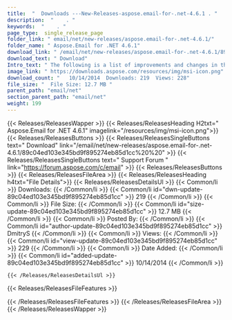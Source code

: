 ```yaml
---
title:  "  Downloads ---New-Releases-aspose.email-for-.net-4.6.1 . " 
description:  "    . " 
keywords:  "    . " 
page_type:  single_release_page
folder_link: " email/net/new-releases/aspose.email-for-.net-4.6.1/"
folder_name: " Aspose.Email for .NET 4.6.1"
download_link: " /email/net/new-releases/aspose.email-for-.net-4.6.1/89c04ed103e345bd9f895274eb85d1cc"
download_text: " Download"
Intro_text: " The following is a list of improvements and changes in this hotfix of Aspose.Ema..."
image_link: " https://downloads.aspose.com/resources/img/msi-icon.png"
download_count: "   10/14/2014  Downloads: 219  Views: 228"
file_size: "  File Size: 12.7 MB "
parent_path: "email/net"
section_parent_path: "email/net"
weight: 199 
---
```


{{< Releases/ReleasesWapper >}}
  {{< Releases/ReleasesHeading H2txt=" Aspose.Email for .NET 4.6.1" imagelink="/resources/img/msi-icon.png">}}
  {{< Releases/ReleasesButtons >}}
    {{< Releases/ReleasesSingleButtons text=" Download" link="/email/net/new-releases/aspose.email-for-.net-4.6.1/89c04ed103e345bd9f895274eb85d1cc%20%20" >}}
    {{< Releases/ReleasesSingleButtons text=" Support Forum " link="https://forum.aspose.com/c/email" >}}
  {{< Releases/ReleasesButtons >}}
  {{< Releases/ReleasesFileArea >}}
    {{< Releases/ReleasesHeading h4txt="File Details">}}
    {{< Releases/ReleasesDetailsUl >}}
            {{< Common/li  >}} Downloads: {{< /Common/li >}} 
      {{< Common/li id="dwn-update-89c04ed103e345bd9f895274eb85d1cc" >}} 219 {{< /Common/li >}} 
      {{< Common/li  >}} File Size: {{< /Common/li >}} 
      {{< Common/li id="size-update-89c04ed103e345bd9f895274eb85d1cc" >}} 12.7 MB {{< /Common/li >}} 
      {{< Common/li  >}} Posted By: {{< /Common/li >}} 
      {{< Common/li id="author-update-89c04ed103e345bd9f895274eb85d1cc" >}} DmitryS {{< /Common/li >}} 
      {{< Common/li  >}} Views: {{< /Common/li >}} 
      {{< Common/li id="view-update-89c04ed103e345bd9f895274eb85d1cc" >}} 229 {{< /Common/li >}} 
      {{< Common/li  >}} Date Added: {{< /Common/li >}} 
      {{< Common/li id="added-update-89c04ed103e345bd9f895274eb85d1cc" >}} 10/14/2014 {{< /Common/li >}} 

    {{< /Releases/ReleasesDetailsUl >}}

  {{< Releases/ReleasesFileFeatures >}}
      
  {{< /Releases/ReleasesFileFeatures >}}
 {{< /Releases/ReleasesFileArea >}}
{{< /Releases/ReleasesWapper >}}


